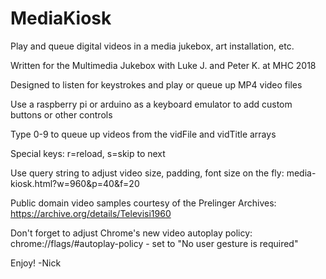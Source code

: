 # MediaKiosk
Play and queue digital videos in a media jukebox, art installation, etc.


Written for the Multimedia Jukebox with Luke J. and Peter K. at MHC 2018

Designed to listen for keystrokes and play or queue up MP4 video files

Use a raspberry pi or arduino as a keyboard emulator to add 
custom buttons or other controls

Type 0-9 to queue up videos from the vidFile and vidTitle arrays

Special keys: r=reload, s=skip to next

Use query string to adjust video size, padding, font size on the fly:
media-kiosk.html?w=960&p=40&f=20

Public domain video samples courtesy of the Prelinger Archives: 
https://archive.org/details/Televisi1960

Don't forget to adjust Chrome's new video autoplay policy:
chrome://flags/#autoplay-policy - set to "No user gesture is required"

Enjoy! -Nick
